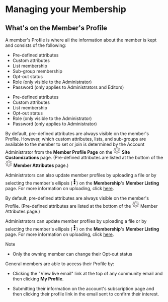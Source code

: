 # Managing your Membership

<span id="gv-2members-5membersprofile"></span>
## What's on the Member's Profile

A member's Profile is where all the information about the member is kept and consists of the following:

<span class="sub g4s"> 

* Pre-defined attributes 
* Custom attributes 
* List membership 
* Sub-group membership
* Opt-out status
* Role (only visible to the Administrator)
* Password (only applies to Administrators and Editors)

</span> <!-- sub g4s -->

<span class="free"> 

* Pre-defined attributes 
* Custom attributes 
* List membership 
* Opt-out status
* Role (only visible to the Administrator)
* Password (only applies to Administrator)

</span> <!-- free -->

<span class="sub g4s"> 
 
By default, pre-defined attributes are always visible on the member's
Profile.  However, which custom attributes, lists, and sub-groups are available to the member
to set or join is determined by the Account Administrator from the **Member Profile Page** on the <img src="/docimages/transparent-gear-icon.png" height="22">
**Site Customizations** page.  (Pre-defined attributes are listed at the bottom of the
<img src="/docimages/transparent-gear-icon.png" height="22"> **Member Attributes** page.)

Administrators can also update member profiles by uploading a file or by selecting the
member's ellipsis (<img src="/docimages/ellipsis.png" height="22">) on the **Membership**'s **Member Listing** page.  For more information on uploading, click [here](/2-members/1_2-membersAdd.md?[LINK-QARGS-DOC]#gv-2members-12membersAdd).

</span> <!-- sub g4s -->

<span class="free"> 
 
By default, pre-defined attributes are always visible on the member's
Profile.  (Pre-defined attributes are listed at the bottom of the
<img src="/docimages/transparent-gear-icon.png" height="22"> Member Attributes page.)

Administrators can update member profiles by uploading a file or by selecting the
member's ellipsis (<img src="/docimages/ellipsis.png" height="22">) on the **Membership**'s **Member Listing** page.  For more information on uploading, click [here](/2-members/1_2-membersAdd.md?[LINK-QARGS-DOC]#gv-2members-12membersAdd).

</span> <!-- free -->

<span class="free sub"> 

Note

* Only the owning member can change their Opt-out status

</span> <!-- free sub -->

General members are able to access their Profile by:

* Clicking the "View live email" link at the top of any community
email and then clicking **My Profile**.
 
* Submitting their information on the account's subscription page and then 
clicking their profile link in the email sent to confirm their interest.
